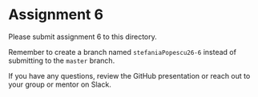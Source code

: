 # Assignment 6

Please submit assignment 6 to this directory.

Remember to create a branch named `stefaniaPopescu26-6` 
instead of submitting to the `master` branch.

If you have any questions, review the GitHub presentation or reach
out to your group or mentor on Slack.
